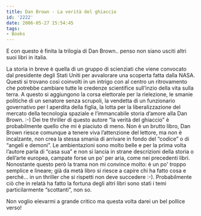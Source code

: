 ```yaml
---
title: Dan Brown - La verità del ghiaccio
id: '2222'
date: 2006-05-27 15:54:45
tags:
- Books
---
```


E con questo è finita la trilogia di Dan Brown.. penso non siano usciti altri suoi libri in italia.

La storia in breve è quella di un gruppo di scienziati che viene convocato dal presidente degli Stati Uniti per avvalorare una scoperta fatta dalla NASA. Questi si trovano così coinvolti in un intrigo con al centro un ritrovamento che potrebbe cambiare tutte le credenze scientifice sull’inzio della vita sulla terra. A questo si aggiungono la corsa elettorale per la rielezione, le smanie politiche di un senatore senza scrupoli, la vendetta di un funzionario governativo per l aperdita della figlia, la lotta per la liberalizzazione del mercato della tecnologia spaziale e l’immancabile storia d’amore alla Dan Brown. :-) Dei tre thriller di questo autore “la verità del ghiaccio” è probabilmente quello che mi è piaciuto di meno. Non è un brutto libro, Dan Brown riesce comunque a tenere viva l’attenzione del lettore, ma non è incalzante, non crea la stessa smania di arrivare in fondo del “codice” o di “angeli e demoni”. Le ambientazioni sono molto belle e per la prima volta l’autore parla di “casa sua” e non si lancia in strane descrizioni della storia o dell’arte europea, campate forse un po' per aria, come nei precedenti libri. Nonostante questo però la trama non mi convince molto: è un po' troppo semplice e lineare; già da metà libro si riesce a capire chi ha fatto cosa e perché… in un thriller che si rispetti non deve succedere :-). Probabilmente ciò che in relatà ha fatto la fortuna degli altri libri sono stati i temi particilarmente “scottanti”, non so.

Non voglio elevarmi a grande critico ma questa volta darei un bel pollice verso!